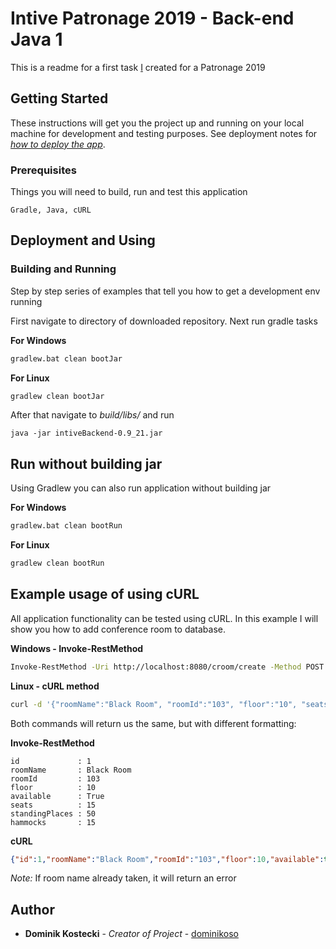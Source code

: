 # Intive Patronage 2019 - Back-end Java 1

This is a readme for a first task [I](#Author) created for a Patronage 2019

## Getting Started

These instructions will get you the project up and running on your local machine for development and testing purposes. See deployment notes for [*how to deploy the app*](#Deployment-and-Using).

### Prerequisites

Things you will need to build, run and test this application

```
Gradle, Java, cURL
```

## Deployment and Using

### Building and Running
Step by step series of examples that tell you how to get a development env running

First navigate to directory of downloaded repository.
Next run gradle tasks

**For Windows**
```bash
gradlew.bat clean bootJar
```
**For Linux**
```bash
gradlew clean bootJar
```

After that navigate to *build/libs/* and run

```
java -jar intiveBackend-0.9_21.jar
```

## Run without building jar

Using Gradlew you can also run application without building jar

**For Windows**
```bash
gradlew.bat clean bootRun
```
**For Linux**
```bash
gradlew clean bootRun
```

## Example usage of using cURL

All application functionality can be tested using cURL. In this example I will show you how to add conference room to database.

**Windows - Invoke-RestMethod**
```bash
Invoke-RestMethod -Uri http://localhost:8080/croom/create -Method POST -Body '{"roomName":"Black Room", "roomId":"103", "floor":"10", "seats":"15", "standingPlaces":"50", "hammocks":"15"}' -ContentType "application/json"
```

**Linux - cURL method**
```bash
curl -d '{"roomName":"Black Room", "roomId":"103", "floor":"10", "seats":"15", "standingPlaces":"50", "hammocks":"15"}' -H "Content-Type: application/json" -X POST http://localhost:8080/croom/create
```

Both commands will return us the same, but with different formatting:

**Invoke-RestMethod**
```text
id             : 1
roomName       : Black Room
roomId         : 103
floor          : 10
available      : True
seats          : 15
standingPlaces : 50
hammocks       : 15
```

**cURL**
```json
{"id":1,"roomName":"Black Room","roomId":"103","floor":10,"available":true,"seats":15,"standingPlaces":50,"hammocks":15}
```

*Note:* If room name already taken, it will return an error

## Author

* **Dominik Kostecki** - *Creator of Project* - [dominikoso](https://github.com/dominikoso)


